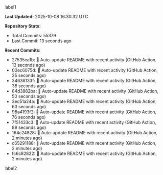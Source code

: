 
label1 
<!-- ACTIVITY_START -->
**Last Updated:** 2025-10-08 16:30:32 UTC

**Repository Stats:**
- Total Commits: 55379
- Last Commit: 13 seconds ago

**Recent Commits:**
- 27535ea1b: 🤖 Auto-update README with recent activity (GitHub Action, 13 seconds ago)
- 03ec6075d: 🤖 Auto-update README with recent activity (GitHub Action, 25 seconds ago)
- 34636133f: 🤖 Auto-update README with recent activity (GitHub Action, 38 seconds ago)
- 84d3882ba: 🤖 Auto-update README with recent activity (GitHub Action, 50 seconds ago)
- 3ec51a24a: 🤖 Auto-update README with recent activity (GitHub Action, 63 seconds ago)
- 98a4193f2: 🤖 Auto-update README with recent activity (GitHub Action, 76 seconds ago)
- 7f51433c3: 🤖 Auto-update README with recent activity (GitHub Action, 89 seconds ago)
- 164c24828: 🤖 Auto-update README with recent activity (GitHub Action, 2 minutes ago)
- c65291188: 🤖 Auto-update README with recent activity (GitHub Action, 2 minutes ago)
- fc6c82822: 🤖 Auto-update README with recent activity (GitHub Action, 2 minutes ago)
<!-- ACTIVITY_END -->

label2
